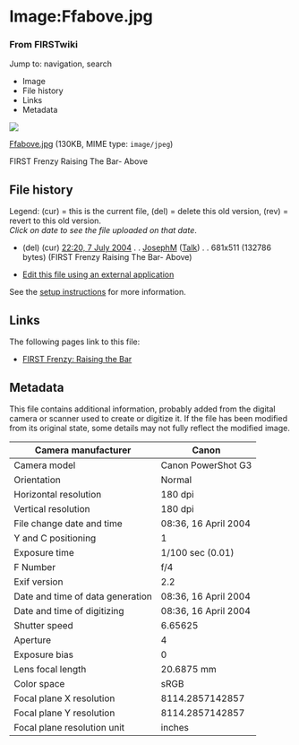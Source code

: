 

# Image:Ffabove.jpg

### From FIRSTwiki

Jump to: navigation, search

  * Image
  * File history
  * Links
  * Metadata

![](/media/b/b0/Ffabove.jpg)

[Ffabove.jpg](/media/b/b0/Ffabove.jpg "Ffabove.jpg" ) (130KB, MIME type:
`image/jpeg`)

FIRST Frenzy Raising The Bar- Above

## File history

Legend: (cur) = this is the current file, (del) = delete this old version,
(rev) = revert to this old version.  
_Click on date to see the file uploaded on that date_.

  * (del) (cur) [22:20, 7 July 2004](/media/b/b0/Ffabove.jpg "/media/b/b0/Ffabove.jpg" ) . . [JosephM](User:JosephM "User:JosephM" ) ([Talk](User_talk:JosephM "User talk:JosephM" )) . . 681x511 (132786 bytes) (FIRST Frenzy Raising The Bar- Above)
  

  * [Edit this file using an external application](/index.php?title=Image:Ffabove.jpg&action=edit&externaledit=true&mode=file "Image:Ffabove.jpg" )

See the [setup
instructions](http://meta.wikimedia.org/wiki/Help:External_editors
"http://meta.wikimedia.org/wiki/Help:External_editors" ) for more information.

## Links

The following pages link to this file:

  * [FIRST Frenzy: Raising the Bar](FIRST_Frenzy:_Raising_the_Bar "FIRST Frenzy: Raising the Bar" )

## Metadata

This file contains additional information, probably added from the digital
camera or scanner used to create or digitize it. If the file has been modified
from its original state, some details may not fully reflect the modified
image.

Camera manufacturer |  Canon  
---|---  
Camera model |  Canon PowerShot G3  
Orientation |  Normal  
Horizontal resolution |  180 dpi  
Vertical resolution |  180 dpi  
File change date and time |  08:36, 16 April 2004  
Y and C positioning |  1  
Exposure time |  1/100 sec (0.01)  
F Number |  f/4  
Exif version |  2.2  
Date and time of data generation |  08:36, 16 April 2004  
Date and time of digitizing |  08:36, 16 April 2004  
Shutter speed |  6.65625  
Aperture |  4  
Exposure bias |  0  
Lens focal length |  20.6875 mm  
Color space |  sRGB  
Focal plane X resolution |  8114.2857142857  
Focal plane Y resolution |  8114.2857142857  
Focal plane resolution unit |  inches  
  
